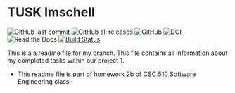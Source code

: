 # TUSK lmschell
![GitHub last commit](https://img.shields.io/github/last-commit/Neelkanth7/TUSK/lmschell?logo=Github&logoColor=%23ff0000)
![GitHub all releases](https://img.shields.io/github/downloads/Neelkanth7/TUSK/total)
![GitHub](https://img.shields.io/github/license/Neelkanth7/TUSK?color=%23ff0067)
[![DOI](https://zenodo.org/badge/401494586.svg)](https://zenodo.org/badge/latestdoi/401494586)
![Read the Docs](https://img.shields.io/readthedocs/code)
[![Build Status](https://app.travis-ci.com/lorenzs2908/hello-github-actions.svg?branch=main)](https://app.travis-ci.com/lorenzs2908/hello-github-actions)


This is a a readme file for my branch.
This file contains all information about my completed tasks within our project 1.

* This readme file is part of homework 2b of CSC 510 Software Engineering class.
